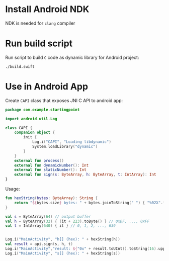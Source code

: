 # Install Android NDK

NDK is needed for `clang` compiler

# Run build script

Run script to build `C` code as dynamic library for Android project:
```
./build.swift
```

# Use in Android App

Create `CAPI` class that exposes JNI C API to android app:
```kotlin
package com.example.startingpoint

import android.util.Log

class CAPI {
    companion object {
        init {
            Log.i("CAPI", "Loading libdynamic")
            System.loadLibrary("dynamic")
        }
    }
    external fun process()
    external fun dynamicNumber(): Int
    external fun staticNumber(): Int
    external fun sign(s: ByteArray, h: ByteArray, t: IntArray): Int
}
```

Usage:

```kotlin
fun hexString(bytes: ByteArray): String {
    return "${bytes.size} bytes: " + bytes.joinToString(" ") { "%02X".format(it) }
}

val s = ByteArray(64) // output buffer
val h = ByteArray(32) { (it + 223).toByte() } // 0xDF, ..., 0xFF
val t = IntArray(640) { it } // 0, 1, 2, ..., 639


Log.i("MainActivity", "h[] (hex): " + hexString(h))
val result = api.sign(s, h, t)
Log.i("MainActivity","result: ${"0x" + result.toUInt().toString(16).uppercase()}")
Log.i("MainActivity", "s[] (hex): " + hexString(s))
```
